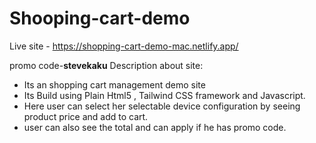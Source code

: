 # Shooping-cart-demo

Live site - https://shopping-cart-demo-mac.netlify.app/


promo code-**stevekaku**
Description about site:

* Its an shopping cart management demo site
* Its Build using Plain Html5 , Tailwind CSS framework and Javascript.
* Here user can select her selectable device configuration by seeing product price and add to cart.
* user can also see the total and can apply if he has promo code.
